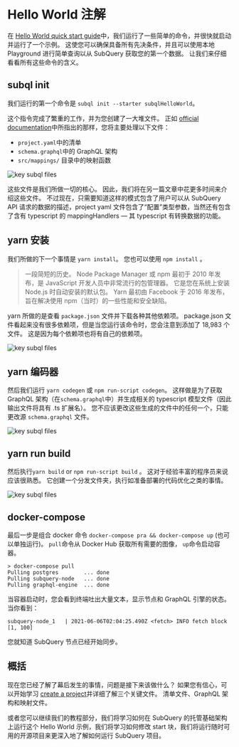 # Hello World 注解

在 [Hello World quick start guide](helloworld-localhost.md)中，我们运行了一些简单的命令，并很快就启动并运行了一个示例。 这使您可以确保具备所有先决条件，并且可以使用本地 Playground 进行简单查询以从 SubQuery 获取您的第一个数据。 让我们来仔细看看所有这些命令的含义。

## subql init

我们运行的第一个命令是 `subql init --starter subqlHelloWorld`。

这个指令完成了繁重的工作，并为您创建了一大堆文件。 正如 [official documentation](quickstart-polkadot.md#configure-and-build-the-starter-project)中所指出的那样，您将主要处理以下文件：

- `project.yaml`中的清单
- `schema.graphql`中的 GraphQL 架构
- `src/mappings/` 目录中的映射函数

![key subql files](/assets/img/main_subql_files.png)

这些文件是我们所做一切的核心。 因此，我们将在另一篇文章中花更多时间来介绍这些文件。 不过现在，只需要知道这样的模式包含了用户可以从 SubQuery API 请求的数据的描述，project yaml 文件包含了“配置”类型参数，当然还有包含了含有 typescript 的 mappingHandlers — 其 typescript 有转换数据的功能。

## yarn 安装

我们所做的下一个事情是 `yarn install`。 您也可以使用 `npm install` 。

> 一段简短的历史。 Node Package Manager 或 npm 最初于 2010 年发布，是 JavaScript 开发人员中非常流行的包管理器。 它是您在系统上安装 Node.js 时自动安装的默认包。 Yarn 最初由 Facebook 于 2016 年发布，旨在解决使用 npm（当时）的一些性能和安全缺陷。

yarn 所做的是查看 `package.json` 文件并下载各种其他依赖项。 package.json 文件看起来没有很多依赖项，但是当您运行该命令时，您会注意到添加了 18,983 个文件。 这是因为每个依赖项也将有自己的依赖项。

![key subql files](/assets/img/dependencies.png)

## yarn 编码器

然后我们运行 `yarn codegen` 或 `npm run-script codegen`。 这样做是为了获取 GraphQL 架构（在`schema.graphql`中）并生成相关的 typescript 模型文件（因此输出文件将具有 .ts 扩展名）。 您不应该更改这些生成的文件中的任何一个，只能更改源 `schema.graphql` 文件。

![key subql files](/assets/img/typescript.png)

## yarn run build

然后执行`yarn build` or `npm run-script build` 。 这对于经验丰富的程序员来说应该很熟悉。 它创建一个分发文件夹，执行如准备部署的代码优化之类的事情。

![key subql files](/assets/img/distribution_folder.png)

## docker-compose

最后一步是组合 docker 命令 `docker-compose pra && docker-compose up` (也可以单独运行)。 `pull`命令从 Docker Hub 获取所有需要的图像， `up`命令启动容器。

```shell
> docker-compose pull
Pulling postgres        ... done
Pulling subquery-node   ... done
Pulling graphql-engine  ... done
```

当容器启动时，您会看到终端吐出大量文本，显示节点和 GraphQL 引擎的状态。 当你看到：

```
subquery-node_1   | 2021-06-06T02:04:25.490Z <fetch> INFO fetch block [1, 100]
```

您就知道 SubQuery 节点已经开始同步。

## 概括

现在您已经了解了幕后发生的事情，问题是接下来该做什么？ 如果您有信心，可以开始学习 [create a project](../create/introduction.md)并详细了解三个关键文件。 清单文件、GraphQL 架构和映射文件。

或者您可以继续我们的教程部分，我们将学习如何在 SubQuery 的托管基础架构上运行这个 Hello World 示例，我们将学习如何修改 start 块，我们将运行随时可用的开源项目来更深入地了解如何运行 SubQuery 项目。
